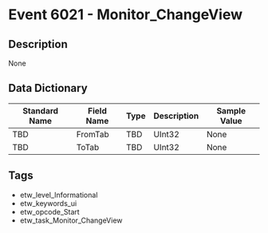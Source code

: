 # Event 6021 - Monitor_ChangeView

## Description
None

## Data Dictionary
|Standard Name|Field Name|Type|Description|Sample Value|
|---|---|---|---|---|
|TBD|FromTab|TBD|UInt32|None|None|
|TBD|ToTab|TBD|UInt32|None|None|

## Tags
* etw_level_Informational
* etw_keywords_ui
* etw_opcode_Start
* etw_task_Monitor_ChangeView